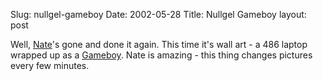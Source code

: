 Slug: nullgel-gameboy
Date: 2002-05-28
Title: Nullgel Gameboy
layout: post

Well, <a href="http://www.nullgel.com/">Nate</a>&#39;s gone and done it again. This time it&#39;s wall art - a 486 laptop wrapped up as a <a href="http://www.nullgel.com/legoart.html">Gameboy</a>. Nate is amazing - this thing changes pictures every few minutes.
